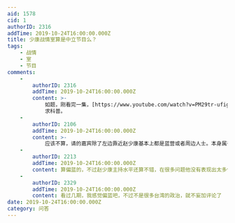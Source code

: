 ```yaml
---
aid: 1578
cid: 1
authorID: 2316
addTime: 2019-10-24T16:00:00.000Z
title: 少康战情室算是中立节目么？
tags:
    - 战情
    - 室
    - 节目
comments:
    -
        authorID: 2316
        addTime: 2019-10-24T16:00:00.000Z
        content: >-
            如题，刚看完一集，[https://www.youtube.com/watch?v=PM29tr-ufig。](https://www.youtube.com/watch?v=PM29tr-ufig%E3%80%82)
            求科普。
    -
        authorID: 2106
        addTime: 2019-10-24T16:00:00.000Z
        content: >-
            应该不算，请的嘉宾除了左边靠近赵少康基本上都是蓝营或者周边人士。本身属于浅蓝吧，相比于其他节目水平要高上许多，但是ZZ还是有，绿营除了郭正亮水平稍微可以以外其他都不行，蓝营也差不多，倒是泛蓝的几个教授嘉宾还行。赵少康也算会做节目吧，往往民进党劣势的新闻基本都是让民进党的人最后发言。
    -
        authorID: 2213
        addTime: 2019-10-24T16:00:00.000Z
        content: 算偏蓝的，不过赵少康主持水平还算不错，在很多问题他没有表现出太多倾向性，而是以民进党和国民党的嘉宾发言为主。
    -
        authorID: 2329
        addTime: 2019-10-24T16:00:00.000Z
        content: 看过几期，我感觉偏蓝吧，不过不是很多台湾的政治，就不妄加评论了
date: 2019-10-24T16:00:00.000Z
category: 问答
---
```



